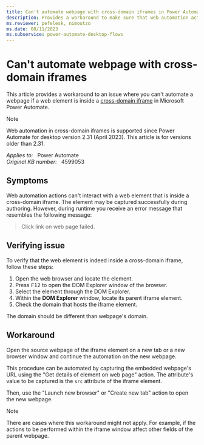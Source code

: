 ```yaml
---
title: Can't automate webpage with cross-domain iframes in Power Automate
description: Provides a workaround to make sure that web automation actions can interact with a web element that's inside a cross-domain iframe in Microsoft Power Automate.
ms.reviewer: pefelesk, nimoutzo
ms.date: 08/11/2023
ms.subservice: power-automate-desktop-flows
---
```

# Can't automate webpage with cross-domain iframes

This article provides a workaround to an issue where you can't automate a webpage if a web element is inside a [cross-domain iframe](/power-platform/release-plan/2023wave1/power-automate/use-web-automation-access-cross-domain-iframes) in Microsoft Power Automate.

> [!NOTE]
> Web automation in cross-domain iframes is supported since Power Automate for desktop version 2.31 (April 2023). This article is for versions older than 2.31.

_Applies to:_ &nbsp; Power Automate  
_Original KB number:_ &nbsp; 4599053

## Symptoms

Web automation actions can't interact with a web element that is inside a cross-domain iframe. The element may be captured successfully during authoring. However, during runtime you receive an error message that resembles the following message:

> Click link on web page failed.

## Verifying issue

To verify that the web element is indeed inside a cross-domain iframe, follow these steps:

1. Open the web browser and locate the element.
2. Press <kbd>F12</kbd> to open the DOM Explorer window of the browser.
3. Select the element through the DOM Explorer.
4. Within the **DOM Explorer** window, locate its parent iframe element.
5. Check the domain that hosts the iframe element.

The domain should be different than webpage's domain.

## Workaround

Open the source webpage of the iframe element on a new tab or a new browser window and continue the automation on the new webpage.

This procedure can be automated by capturing the embedded webpage's URL using the "Get details of element on web page" action. The attribute's value to be captured is the `src` attribute of the iframe element.

Then, use the "Launch new browser" or "Create new tab" action to open the new webpage.

> [!NOTE]
> There are cases where this workaround might not apply. For example, if the actions to be performed within the iframe window affect other fields of the parent webpage.
